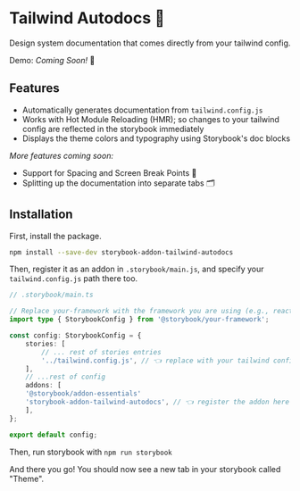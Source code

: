# Tailwind Autodocs 🎨

Design system documentation that comes directly from your tailwind config.

Demo: _Coming Soon!_ 🚀

## Features

- Automatically generates documentation from `tailwind.config.js`
- Works with Hot Module Reloading (HMR); so changes to your tailwind config are reflected in the storybook immediately
- Displays the theme colors and typography using Storybook's doc blocks

_More features coming soon:_

- Support for Spacing and Screen Break Points 📏
- Splitting up the documentation into separate tabs 🗂️

## Installation

First, install the package.

```sh
npm install --save-dev storybook-addon-tailwind-autodocs
```

Then, register it as an addon in `.storybook/main.js`, and specify your `tailwind.config.js` path there too.

```ts
// .storybook/main.ts

// Replace your-framework with the framework you are using (e.g., react-webpack5, vue3-vite)
import type { StorybookConfig } from '@storybook/your-framework';

const config: StorybookConfig = {
    stories: [
        // ... rest of stories entries
        '../tailwind.config.js', // 👈 replace with your tailwind configs path
    ],
    // ...rest of config
    addons: [
    '@storybook/addon-essentials'
    'storybook-addon-tailwind-autodocs', // 👈 register the addon here
    ],
};

export default config;
```

Then, run storybook with `npm run storybook`

And there you go! You should now see a new tab in your storybook called "Theme".